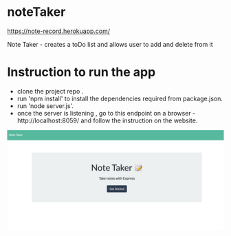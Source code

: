 # noteTaker
https://note-record.herokuapp.com/

Note Taker - creates a toDo list and allows user to add and delete from it
# Instruction to run the app
* clone the project repo .
* run 'npm install' to install the dependencies required from package.json.
* run 'node server.js'.
* once the server is listening , go to this endpoint on a browser - http://localhost:8059/ and follow the instruction on the website.


![screenshot](img.png)
